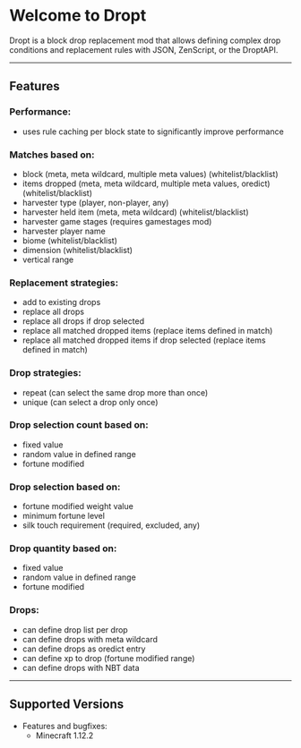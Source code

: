 # Welcome to Dropt

Dropt is a block drop replacement mod that allows defining complex drop conditions and replacement rules with JSON, ZenScript, or the DroptAPI.

---

## Features

### Performance:

  * uses rule caching per block state to significantly improve performance

### Matches based on:

  * block (meta, meta wildcard, multiple meta values) (whitelist/blacklist)
  * items dropped (meta, meta wildcard, multiple meta values, oredict) (whitelist/blacklist)
  * harvester type (player, non-player, any)
  * harvester held item (meta, meta wildcard) (whitelist/blacklist)
  * harvester game stages (requires gamestages mod)
  * harvester player name
  * biome (whitelist/blacklist)
  * dimension (whitelist/blacklist)
  * vertical range

### Replacement strategies:

  * add to existing drops
  * replace all drops
  * replace all drops if drop selected
  * replace all matched dropped items (replace items defined in match)
  * replace all matched dropped items if drop selected (replace items defined in match)

### Drop strategies:

  * repeat (can select the same drop more than once)
  * unique (can select a drop only once)

### Drop selection count based on:

  * fixed value
  * random value in defined range
  * fortune modified

### Drop selection based on:

  * fortune modified weight value
  * minimum fortune level
  * silk touch requirement (required, excluded, any)

### Drop quantity based on:

  * fixed value
  * random value in defined range
  * fortune modified

### Drops:

  * can define drop list per drop
  * can define drops with meta wildcard
  * can define drops as oredict entry
  * can define xp to drop (fortune modified range)
  * can define drops with NBT data

---

## Supported Versions

  * Features and bugfixes:
    * Minecraft 1.12.2